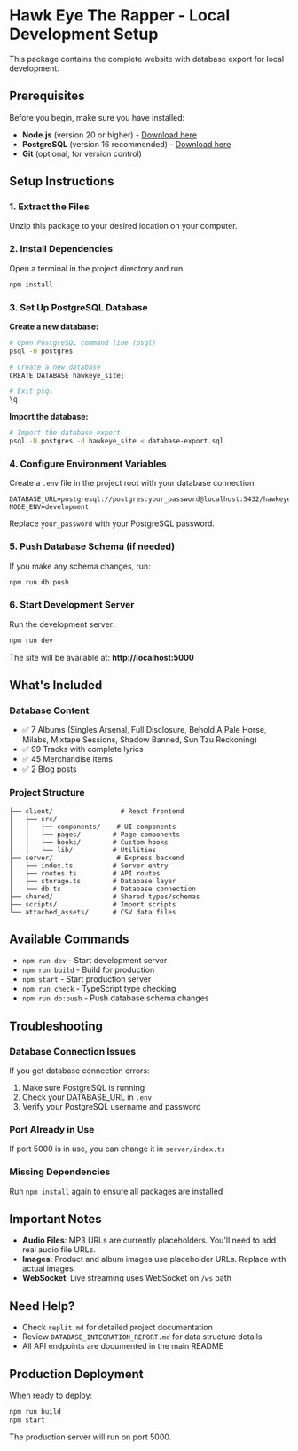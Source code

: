 # Hawk Eye The Rapper - Local Development Setup

This package contains the complete website with database export for local development.

## Prerequisites

Before you begin, make sure you have installed:
- **Node.js** (version 20 or higher) - [Download here](https://nodejs.org/)
- **PostgreSQL** (version 16 recommended) - [Download here](https://www.postgresql.org/download/)
- **Git** (optional, for version control)

## Setup Instructions

### 1. Extract the Files
Unzip this package to your desired location on your computer.

### 2. Install Dependencies
Open a terminal in the project directory and run:
```bash
npm install
```

### 3. Set Up PostgreSQL Database

**Create a new database:**
```bash
# Open PostgreSQL command line (psql)
psql -U postgres

# Create a new database
CREATE DATABASE hawkeye_site;

# Exit psql
\q
```

**Import the database:**
```bash
# Import the database export
psql -U postgres -d hawkeye_site < database-export.sql
```

### 4. Configure Environment Variables

Create a `.env` file in the project root with your database connection:

```env
DATABASE_URL=postgresql://postgres:your_password@localhost:5432/hawkeye_site
NODE_ENV=development
```

Replace `your_password` with your PostgreSQL password.

### 5. Push Database Schema (if needed)

If you make any schema changes, run:
```bash
npm run db:push
```

### 6. Start Development Server

Run the development server:
```bash
npm run dev
```

The site will be available at: **http://localhost:5000**

## What's Included

### Database Content
- ✅ 7 Albums (Singles Arsenal, Full Disclosure, Behold A Pale Horse, Milabs, Mixtape Sessions, Shadow Banned, Sun Tzu Reckoning)
- ✅ 99 Tracks with complete lyrics
- ✅ 45 Merchandise items
- ✅ 2 Blog posts

### Project Structure
```
├── client/                 # React frontend
│   ├── src/
│   │   ├── components/    # UI components
│   │   ├── pages/        # Page components
│   │   ├── hooks/        # Custom hooks
│   │   └── lib/          # Utilities
├── server/                # Express backend
│   ├── index.ts          # Server entry
│   ├── routes.ts         # API routes
│   ├── storage.ts        # Database layer
│   └── db.ts             # Database connection
├── shared/               # Shared types/schemas
├── scripts/              # Import scripts
└── attached_assets/      # CSV data files
```

## Available Commands

- `npm run dev` - Start development server
- `npm run build` - Build for production
- `npm start` - Start production server
- `npm run check` - TypeScript type checking
- `npm run db:push` - Push database schema changes

## Troubleshooting

### Database Connection Issues
If you get database connection errors:
1. Make sure PostgreSQL is running
2. Check your DATABASE_URL in `.env`
3. Verify your PostgreSQL username and password

### Port Already in Use
If port 5000 is in use, you can change it in `server/index.ts`

### Missing Dependencies
Run `npm install` again to ensure all packages are installed

## Important Notes

- **Audio Files**: MP3 URLs are currently placeholders. You'll need to add real audio file URLs.
- **Images**: Product and album images use placeholder URLs. Replace with actual images.
- **WebSocket**: Live streaming uses WebSocket on `/ws` path

## Need Help?

- Check `replit.md` for detailed project documentation
- Review `DATABASE_INTEGRATION_REPORT.md` for data structure details
- All API endpoints are documented in the main README

## Production Deployment

When ready to deploy:
```bash
npm run build
npm start
```

The production server will run on port 5000.
